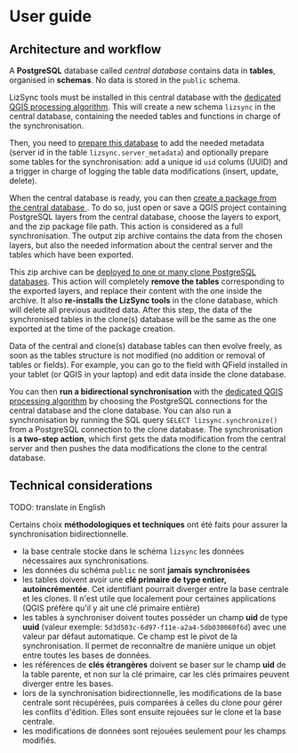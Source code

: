 # User guide

## Architecture and workflow

A **PostgreSQL** database called *central database* contains data in **tables**, organised in **schemas**. No data is stored in the `public` schema.

LizSync tools must be installed in this central database with the [dedicated QGIS processing algorithm](../processing/#install-lizsync-tools-on-the-central-database). This will create a new schema `lizsync` in the central database, containing the needed tables and functions in charge of the synchronisation.

Then, you need to [prepare this database](../processing/#prepare-the-central-database) to add the needed metadata (server id in the table `lizsync.server_metadata`) and optionally prepare some tables for the synchronisation: add a unique id `uid` colums (UUID) and a trigger in charge of logging the table data modifications (insert, update, delete).

When the central database is ready, you can then [create a package from the central database ](../processing/#create-a-package-from-the-central-database). To do so, just open or save a QGIS project containing PostgreSQL layers from the central database, choose the layers to export, and the zip package file path. This action is considered as a full synchronisation. The output zip archive contains the data from the chosen layers, but also the needed information about the central server and the tables which have been exported.

This zip archive can be [deployed to one or many clone PostgreSQL databases](../processing/#deploy-a-database-package-to-the-clone). This action will completely **remove the tables** corresponding to the exported layers, and replace their content with the one inside the archive. It also **re-installs the LizSync tools** in the clone database, which will delete all previous audited data. After this step, the data of the synchronised tables in the clone(s) database will be the same as the one exported at the time of the package creation.

Data of the central and clone(s) database tables can then evolve freely, as soon as the tables structure is not modified (no addition or removal of tables or fields). For example, you can go to the field with QField installed in your tablet (or QGIS in your laptop) and edit data inside the clone database.

You can then **run a bidirectional synchronisation** with the [dedicated QGIS processing algorithm](#two-way-database-synchronization) by choosing the PostgreSQL connections for the central database and the clone database. You can also run a synchronisation by running the SQL query `SELECT lizsync.synchronize()` from a PostgreSQL connection to the clone database. The synchronisation is **a two-step action**, which first gets the data modification from the central server and then pushes the data modifications the clone to the central database.

## Technical considerations

TODO: translate in English

Certains choix **méthodologiques et techniques** ont été faits pour assurer la synchronisation bidirectionnelle.

* la base centrale stocke dans le schéma `lizsync` les données nécessaires aux synchronisations.
* les données du schéma `public` ne sont **jamais synchronisées**
* les tables doivent avoir une **clé primaire de type entier, autoincrémentée**. Cet identifiant pourrait diverger entre la base centrale et les clones. Il n'est utile que localement pour certaines applications (QGIS préfère qu'il y ait une clé primaire entière)
* les tables à synchroniser doivent toutes posséder un champ **uid** de type **uuid** (valeur exemple: `5d3d503c-6d97-f11e-a2a4-5db030060f6d`) avec une valeur par défaut automatique. Ce champ est le pivot de la synchronisation. Il permet de reconnaître de manière unique un objet entre toutes les bases de données.
* les références de **clés étrangères** doivent se baser sur le champ **uid** de la table parente, et non sur la clé primaire, car les clés primaires peuvent diverger entre les bases.
* lors de la synchronisation bidirectionnelle, les modifications de la base centrale sont récupérées, puis comparées à celles du clone pour gérer les conflits d'édition. Elles sont ensuite rejouées sur le clone et la base centrale.
* les modifications de données sont rejouées seulement pour les champs modifiés.


